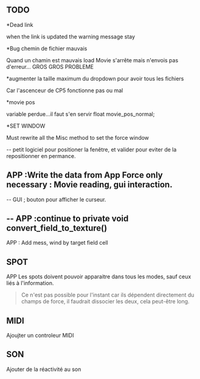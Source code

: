 TODO
--
*Dead link

when the link is updated the warning message stay


*Bug chemin de fichier mauvais

Quand un chamin est mauvais load Movie s'arrête mais n'envois pas d'erreur... GROS GROS PROBLEME

*augmenter la taille maximum du dropdown pour avoir tous les fichiers

Car l'ascenceur de CP5 fonctionne pas ou mal

*movie pos

variable perdue...il faut s'en servir
float movie_pos_normal;


*SET WINDOW

Must rewrite all the Misc method to set the force window




--
petit logiciel pour positioner la fenêtre, et valider pour eviter de la repositionner en permance.

APP :Write the data from App Force only necessary : Movie reading, gui interaction.
--

--
GUI ; bouton pour afficher le curseur.

--
APP :continue to private void convert_field_to_texture()
--
APP : Add mess, wind by target field cell





SPOT
--
APP Les spots doivent pouvoir apparaitre dans tous les modes, sauf ceux liés à l'information.
> Ce n'est pas possible pour l'instant car ils dépendent directement du champs de force, il faudrait dissocier les deux, cela peut-être long.


MIDI
--
Ajoujter un controleur MIDI


SON
--
Ajouter de la réactivité au son

